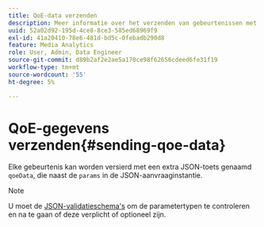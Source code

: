 ```yaml
---
title: QoE-data verzenden
description: Meer informatie over het verzenden van gebeurtenissen met een JavaData JSON-toets.
uuid: 52a02d92-195d-4ce8-8ce3-585ed68969f9
exl-id: 41a20410-78e6-481d-bd5c-0febadb290d8
feature: Media Analytics
role: User, Admin, Data Engineer
source-git-commit: d89b2af2e2ae5a170ce98f62656cdeed6fe31f19
workflow-type: tm+mt
source-wordcount: '55'
ht-degree: 5%

---
```


# QoE-gegevens verzenden{#sending-qoe-data}

Elke gebeurtenis kan worden versierd met een extra JSON-toets genaamd `qoeData`, die naast de `params` in de JSON-aanvraaginstantie.

>[!NOTE]
>
>U moet de [JSON-validatieschema&#39;s](/help/media-collection-api/mc-api-impl/mc-api-validate-reqs.md) om de parametertypen te controleren en na te gaan of deze verplicht of optioneel zijn.
